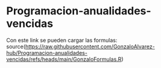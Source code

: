 # Programacion-anualidades-vencidas
Con este link se pueden cargar las formulas: source(https://raw.githubusercontent.com/GonzaloAlvarez-hub/Programacion-anualidades-vencidas/refs/heads/main/GonzaloFormulas.R)

